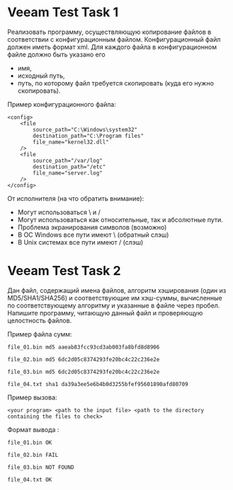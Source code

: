 # Veeam Test Task 1
Реализовать программу, осуществляющую копирование файлов в соответствии с конфигурационным файлом.
Конфигурационный файл должен иметь формат xml.
Для каждого файла в конфигурационном файле должно быть указано его
- имя,
- исходный путь,
- путь, по которому файл требуется скопировать (куда его нужно скопировать).

Пример конфигурационного файла:
```
<config>
    <file
        source_path="C:\Windows\system32"
        destination_path="C:\Program files"
        file_name="kernel32.dll"
    />
    <file
        source_path="/var/log"
        destination_path="/etc"
        file_name="server.log"
    />
</config>
```

От исполнителя (на что обратить внимание):
- Могут использоваться \ и /
- Могут использоваться как относительные, так и абсолютные пути.
- Проблема экранирования символов (возможно)
- В ОС Windows все пути имеют \ (обратный слэш)
- В Unix системах все пути имеют / (слэш)

# Veeam Test Task 2
Дан файл, содержащий имена файлов, алгоритм хэширования (один из MD5/SHA1/SHA256) и соответствующие им хэш-суммы, вычисленные по соответствующему алгоритму и указанные в файле через пробел. Напишите программу, читающую данный файл и проверяющую целостность файлов.

Пример файла сумм:
```
file_01.bin md5 aaeab83fcc93cd3ab003fa8bfd8d8906

file_02.bin md5 6dc2d05c8374293fe20bc4c22c236e2e

file_03.bin md5 6dc2d05c8374293fe20bc4c22c236e2e

file_04.txt sha1 da39a3ee5e6b4b0d3255bfef95601890afd80709
```

Пример вызова:
```
<your program> <path to the input file> <path to the directory containing the files to check>
```

Формат вывода   :
```
file_01.bin OK

file_02.bin FAIL

file_03.bin NOT FOUND

file_04.txt OK
```
